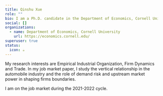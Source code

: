 ```yaml
---
title: Qinshu Xue
role: ""
bio: I am a Ph.D. candidate in the Department of Economics, Cornell University.
social: []
organizations:
  - name: Department of Economics, Cornell University
    url: https://economics.cornell.edu/
superuser: true
status:
  icon: ☕️
---
```

My research interests are Empirical Industrial Organization, Firm Dynamics and Trade. In my job market paper, I study the vertical relationship in the automobile industry and the role of demand risk and upstream market power in shaping firms boundaries.

I am on the job market during the 2021-2022 cycle.​
